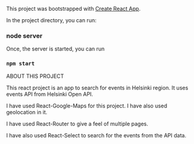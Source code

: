 This project was bootstrapped with [Create React App](https://github.com/facebook/create-react-app).

In the project directory, you can run:

### node server

Once, the server is started, you can run

### `npm start`

ABOUT THIS PROJECT

This react project is an app to search for events in Helsinki region. It uses events API from Helsinki Open API.

I have used React-Google-Maps for this project. I have also used geolocation in it.

I have used React-Router to give a feel of multiple pages.

I have also used React-Select to search for the events from the API data.
